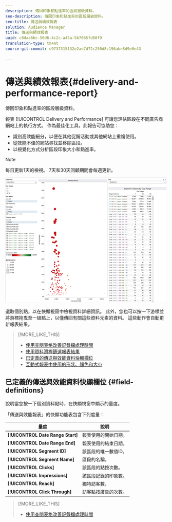 ```yaml
---
description: 傳回印象和點進率的區段層級資料。
seo-description: 傳回印象和點進率的區段層級資料。
seo-title: 傳送與績效報表
solution: Audience Manager
title: 傳送與績效報表
uuid: c8daa6bc-50d6-4c2c-a45a-5b7065fd88f9
translation-type: tm+mt
source-git-commit: c9737315132e2ae7d72c250d8c196abe8d9e0e43

---
```



# 傳送與績效報表{#delivery-and-performance-report}

傳回印象和點進率的區段層級資料。

<!-- 

c_delivery_reports.xml

 -->

報表 [!UICONTROL Delivery and Performance] 可讓您評估區段在不同廣告商網站上的執行方式。 作為最佳化工具，此報告可協助您：

* 識別高效能細分，以便在其他促銷活動或其他網站上重複使用。
* 從效能不佳的網站尋找並移除區段。
* 以視覺化方式分析區段印象大小和點進率。

>[!NOTE]
>
>每日更新1天的檢視。 7天和30天回顧期間會每週更新。

![](assets/deliveryAndPerformanceReportCapture.PNG)

選取個別點，以在快顯視窗中檢視資料詳細資訊。 此外，您也可以按一下游標並將游標拖曳至一組點上，以僅傳回有關這些資料元素的資料。 這些動作會自動更新報表結果。

>[!MORE_LIKE_THIS]
>
>* [使用查閱表格改善記錄檔處理時間](../../reporting/dynamic-reports/lookup-tables.md)
>* [使用資料滑桿篩選報表結果](../../reporting/dynamic-reports/data-sliders.md)
>* [已定義的傳送與效能資料快顯欄位](../../reporting/dynamic-reports/delivery-performance-report.md#field-definitions)
>* [互動式報表中使用的形狀、顏色和大小](../../reporting/dynamic-reports/interactive-report-technology.md#shapes-colors-sizes)


## 已定義的傳送與效能資料快顯欄位 {#field-definitions}

說明當您按一下個別資料點時，在快顯視窗中顯示的量度。

<!-- 

r_delivery_data_pop.xml

 -->

「傳送與效能報表」的快顯功能表包含下列度量：

| 量度 | 說明 |
|---|---|
| **[!UICONTROL Date Range Start]** | 報表使用的開始日期。 |
| **[!UICONTROL Date Range End]** | 報表使用的結束日期。 |
| **[!UICONTROL Segment ID]** | 該區段的唯一數值ID。 |
| **[!UICONTROL Segment Name]** | 區段的名稱。 |
| **[!UICONTROL Clicks]** | 該區段的點按次數。 |
| **[!UICONTROL Impressions]** | 該區段記錄的印象數。 |
| **[!UICONTROL Reach]** | 獨特訪客數。 |
| **[!UICONTROL Click Through]** | 訪客點按廣告的次數。 |

>[!MORE_LIKE_THIS]
>
>* [使用查閱表格改善記錄檔處理時間](../../reporting/dynamic-reports/lookup-tables.md)

